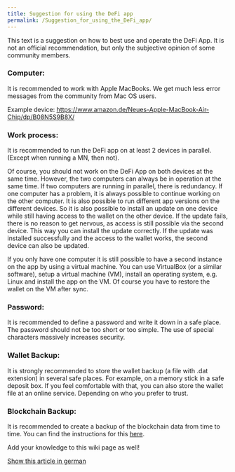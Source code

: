 ```yaml
---
title: Suggestion for using the DeFi app
permalink: /Suggestion_for_using_the_DeFi_app/
---
```


This text is a suggestion on how to best use and operate the DeFi App.
It is not an official recommendation, but only the subjective opinion of
some community members.

### Computer:

It is recommended to work with Apple MacBooks. We get much less error
messages from the community from Mac OS users.

Example device:
<https://www.amazon.de/Neues-Apple-MacBook-Air-Chip/dp/B08N5S9B8X/>

### Work process:

It is recommended to run the DeFi app on at least 2 devices in parallel.
(Except when running a MN, then not).

Of course, you should not work on the DeFi App on both devices at the
same time. However, the two computers can always be in operation at the
same time. If two computers are running in parallel, there is
redundancy. If one computer has a problem, it is always possible to
continue working on the other computer. It is also possible to run
different app versions on the different devices. So it is also possible
to install an update on one device while still having access to the
wallet on the other device. If the update fails, there is no reason to
get nervous, as access is still possible via the second device. This way
you can install the update correctly. If the update was installed
successfully and the access to the wallet works, the second device can
also be updated.

If you only have one computer it is still possible to have a second
instance on the app by using a virtual machine. You can use VirtualBox
(or a similar software), setup a virtual machine (VM), install an
operating system, e.g. Linux and install the app on the VM. Of course
you have to restore the wallet on the VM after sync.

### Password:

It is recommended to define a password and write it down in a safe
place. The password should not be too short or too simple. The use of
special characters massively increases security.

### Wallet Backup:

It is strongly recommended to store the wallet backup (a file with .dat
extension) in several safe places. For example, on a memory stick in a
safe deposit box. If you feel comfortable with that, you can also store
the wallet file at an online service. Depending on who you prefer to
trust.

### Blockchain Backup:

It is recommended to create a backup of the blockchain data from time to
time. You can find the instructions for this
[here](/Fullnode#Create_and_use_backup_for_blockchain_data "wikilink").

Add your knowledge to this wiki page as well!

[Show this article in
german](/Vorschlag_zur_Verwendung_der_DeFi_App "wikilink")